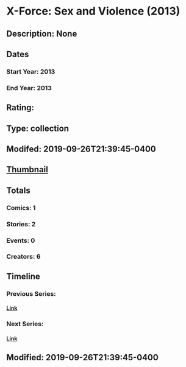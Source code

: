 # X-Force: Sex and Violence (2013)
## Description: None
## Dates
### Start Year: 2013
### End Year: 2013
## Rating: 
## Type: collection
## Modifed: 2019-09-26T21:39:45-0400
## [Thumbnail](http://i.annihil.us/u/prod/marvel/i/mg/b/40/image_not_available.jpg)
## Totals
### Comics: 1
### Stories: 2
### Events: 0
### Creators: 6
## Timeline
### Previous Series: 
#### [Link]()
### Next Series: 
#### [Link]()
## Modified: 2019-09-26T21:39:45-0400